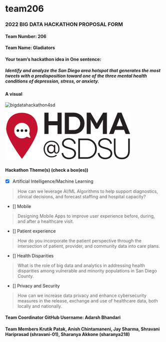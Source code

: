 # team206

### 2022 BIG DATA HACKATHON PROPOSAL FORM

#### Team Number: 206  

#### Team Name: Gladiators 
  
#### Your team’s hackathon idea in One sentence:
##### Identify and analyze the San Diego area hotspot that generates the most tweets with a predisposition toward one of the three mental health conditions of depression, stress, or anxiety.

#### A visual
![bigdatahackathon4sd]((https://media.nbcsandiego.com/2022/04/2022-Heat-Map-from-Taskforce-copy.png?resize=1024,576))  


<img height="10%" width="80%" alt="hdma" src="https://github.com/BigDataForSanDiego/bigdataforsandiego.github.io/blob/master/templates/img/hdma2.png?raw=true"> 


#### Hackathon Theme(s) (check a box(es))
- [X] Artificial Intelligence/Machine Learning 
> How can we leverage AI/ML Algorithms to help support diagnostics, clinical decisions, and forecast staffing and hospital capacity?
- [] Mobile
> Designing Mobile Apps to improve user experience before, during, and after a healthcare visit.
- [] Patient experience
> How do you incorporate the patient perspective through the intersection of patient, provider, and community data into care plans.
- [] Health Disparities
> What is the role of big data and analytics in addressing health disparities among vulnerable and minority populations in San Diego County.
- [] Privacy and Security
> How can we increase data privacy and enhance cybersecurity measures in the release, exchange and use of healthcare data, both locally and nationally.

#### Team Coordinator GitHub Username: Adarsh Bhandari

#### Team Members Krutik Patak, Anish Chintamaneni, Jay Sharma, Shravani Hariprasad (shravani-01), Sharanya Akkone (sharanya218)
